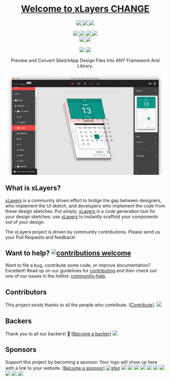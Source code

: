 <h1 align="center">
  <a href="https://xlayers.app">Welcome to xLayers CHANGE</a>
</h1>

<p align="center" >
  
 <a href="https://xlayers.app">
    <img src="https://img.shields.io/website-up-down-ff69b4-ff69b4/http/shields.io.svg?label=xlayers.app"/>
  </a>

 <a href="https://xlayers.dev">
    <img src="https://img.shields.io/website-up-down-ff69b4-ff69b4/http/shields.io.svg?label=xlayers.dev"/>
  </a>
 
   <a href="https://xlayers.design">
    <img src="https://img.shields.io/website-up-down-ff69b4-ff69b4/http/shields.io.svg?label=xlayers.design"/>
  </a>
</p>

<p align="center" >
  
  <a href="https://twitter.com/xlayers_">
    <img src="https://img.shields.io/badge/say-thanks-ff69b4.svg"/>
  </a>
  
  <a href="https://angular.io">
    <img src="https://img.shields.io/badge/Made%20with-Angular-E13137.svg"/>
  </a>
  
  <a href="https://github.com/xlayers/xlayers/issues">
    <img src="http://isitmaintained.com/badge/resolution/xlayers/xlayers.svg"/>
  </a>
  
  <a href="https://waffle.io/xlayers/xlayers">
    <img src="https://badge.waffle.io/xlayers/xlayers.svg?columns=all"/>
  </a>
  
  <br/>
  <a href="https://circleci.com/gh/xlayers/xlayers">
    <img src="https://circleci.com/gh/xlayers/xlayers/tree/master.svg?style=svg" />
  </a>

  <a href="https://app.netlify.com/sites/xlayers/deploys">
    <img src="https://api.netlify.com/api/v1/badges/3f01ff90-945c-4a5c-9ecd-58e24f3a3ef3/deploy-status" />
  </a>
  
</p>


<p align="center" >

  <img src="https://img.shields.io/github/license/xlayers/xlayers.svg"/>
  
 <a href="https://github.com/xlayers/xlayers">
    <img src="https://img.shields.io/github/contributors/xlayers/xlayers.svg"/>
  </a>

</p>

<p align="center">Preview and Convert SketchApp Design Files Into ANY Framework And Library.</p>
<img align="center" src="https://github.com/xlayers/xlayers/raw/master/src/assets/xlayers-ui-1.png?raw=true"/>

## What is xLayers?

[xLayers](https://xLayers.dev) is a community driven effort to bridge the gap between designers, who implement the UI sketch, and developers who implement the code from these design sketches. Put simply, [xLayers](https://xLayers.design) is a code generation tool for your design sketches: use [xLayers](https://xLayers.app) to instantly scaffold your components out of your design.

The xLayers project is driven by community contributions. Please send us your Pull Requests and feedback!

## Want to help? [![contributions welcome](https://img.shields.io/badge/contributions-welcome-brightgreen.svg?style=flat)](https://github.com/xlayers/xlayers/issues)
Want to file a bug, contribute some code, or improve documentation? Excellent! Read up on our guidelines for [contributing](https://github.com/xlayers/xlayers/blob/master/CONTRIBUTING.md) and then check out one of our issues in the hotlist: [community-help](https://github.com/xlayers/xlayers/issues).

## Contributors
 This project exists thanks to all the people who contribute. [[Contribute](CONTRIBUTING.md)].
<a href="https://github.com/xlayers/xlayers/graphs/contributors">
  <img src="https://opencollective.com/xlayers/contributors.svg?width=890&button=false" />
</a>

## Backers
 Thank you to all our backers! 🙏 [[Become a backer](https://opencollective.com/xlayers#backer)]
 <a href="https://opencollective.com/xlayers#backers" target="_blank"><img src="https://opencollective.com/xlayers/backers.svg?width=890"></a>

## Sponsors
 Support this project by becoming a sponsor. Your logo will show up here with a link to your website. [[Become a sponsor](https://opencollective.com/xlayers#sponsor)]
 [<img alt="sfeir" src="https://www.sfeir.com/img/logo-SFEIR-normal.png" width="100">](http://sfeir.com)
 [<img src="https://pbs.twimg.com/profile_images/481333142238679040/ErykRvBG_400x400.png" width="50">](https://www.centigrade.de/en)
 [<img src="https://pbs.twimg.com/profile_images/1013787066738462723/wOQWSyRh_400x400.jpg" width="80">](http://ng-atl.org/#/)
<a href="https://opencollective.com/xlayers/sponsor/2/website" target="_blank"><img src="https://opencollective.com/xlayers/sponsor/2/avatar.svg"></a>
<a href="https://opencollective.com/xlayers/sponsor/3/website" target="_blank"><img src="https://opencollective.com/xlayers/sponsor/3/avatar.svg"></a>
<a href="https://opencollective.com/xlayers/sponsor/4/website" target="_blank"><img src="https://opencollective.com/xlayers/sponsor/4/avatar.svg"></a>
<a href="https://opencollective.com/xlayers/sponsor/5/website" target="_blank"><img src="https://opencollective.com/xlayers/sponsor/5/avatar.svg"></a>
<a href="https://opencollective.com/xlayers/sponsor/6/website" target="_blank"><img src="https://opencollective.com/xlayers/sponsor/6/avatar.svg"></a>
<a href="https://opencollective.com/xlayers/sponsor/7/website" target="_blank"><img src="https://opencollective.com/xlayers/sponsor/7/avatar.svg"></a>
<a href="https://opencollective.com/xlayers/sponsor/8/website" target="_blank"><img src="https://opencollective.com/xlayers/sponsor/8/avatar.svg"></a>
<a href="https://opencollective.com/xlayers/sponsor/9/website" target="_blank"><img src="https://opencollective.com/xlayers/sponsor/9/avatar.svg"></a>

